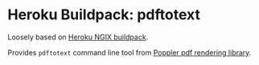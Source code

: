 # Heroku Buildpack: pdftotext

Loosely based on [Heroku NGIX buildpack][1].

Provides `pdftotext` command line tool from [Poppler pdf rendering library][2].

[1]: https://github.com/heroku/heroku-buildpack-nginx
[2]: https://poppler.freedesktop.org/